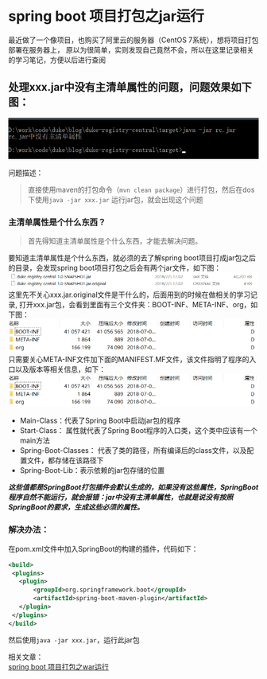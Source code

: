 # spring boot 项目打包之jar运行

最近做了一个像项目，也购买了阿里云的服务器（CentOS 7系统），想将项目打包部署在服务器上，
原以为很简单，实则发现自己竟然不会，所以在这里记录相关的学习笔记，方便以后进行查阅

## 处理xxx.jar中没有主清单属性的问题，问题效果如下图：
![Image_text](https://raw.githubusercontent.com/dukehu/notes/master/img/springboot_package_jar_problem_01.png)

问题描述：
> 直接使用maven的打包命令（`mvn clean package`）进行打包，然后在dos下使用`java -jar xxx.jar`
运行jar包，就会出现这个问题
 
### 主清单属性是个什么东西？  
> 首先得知道主清单属性是个什么东西，才能去解决问题。
  
要知道主清单属性是个什么东西，就必须的去了解spring boot项目打成jar包之后的目录，会发现spring boot项目打包之后会有两个jar文件，如下图：  
![Image_text](https://raw.githubusercontent.com/dukehu/notes/master/img/springboot_package_jar_problem_02.png)  
这里先不关心xxx.jar.original文件是干什么的，后面用到的时候在做相关的学习记录,
打开xxx.jar包，会看到里面有三个文件夹：BOOT-INF、META-INF、org，如下图：  
![Image_text](https://raw.githubusercontent.com/dukehu/notes/master/img/springboot_package_jar_problem_03.png)  
只需要关心META-INF文件加下面的MANIFEST.MF文件，该文件指明了程序的入口以及版本等相关信息，如下：  
![Image_text](https://raw.githubusercontent.com/dukehu/notes/master/img/springboot_package_jar_problem_03.png)  
 * Main-Class：代表了Spring Boot中启动jar包的程序  
 * Start-Class： 属性就代表了Spring Boot程序的入口类，这个类中应该有一个main方法  
 * Spring-Boot-Classes： 代表了类的路径，所有编译后的class文件，以及配置文件，都存储在该路径下  
 * Spring-Boot-Lib：表示依赖的jar包存储的位置  

**_这些值都是SpringBoot打包插件会默认生成的，如果没有这些属性，SpringBoot程序自然不能运行，就会报错：jar中没有主清单属性，也就是说没有按照SpringBoot的要求，生成这些必须的属性。_**  

### 解决办法：  
在pom.xml文件中加入SpringBoot的构建的插件，代码如下：  
 ```xml
<build>
  <plugins>
  	<plugin>
  		<groupId>org.springframework.boot</groupId>
 		<artifactId>spring-boot-maven-plugin</artifactId>
  	</plugin>
  </plugins>
 </build>
```

然后使用`java -jar xxx.jar`，运行此jar包

相关文章：  
[spring boot 项目打包之war运行]()